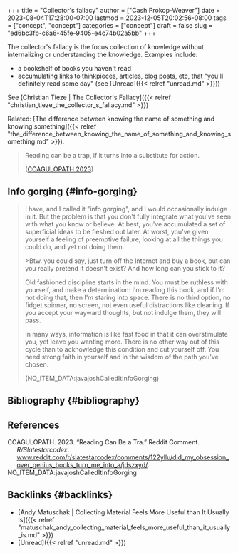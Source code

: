 +++
title = "Collector's fallacy"
author = ["Cash Prokop-Weaver"]
date = 2023-08-04T17:28:00-07:00
lastmod = 2023-12-05T20:02:56-08:00
tags = ["concept", "concept"]
categories = ["concept"]
draft = false
slug = "ed6bc3fb-c6a6-45fe-9405-e4c74b02a5bb"
+++

The collector's fallacy is the focus collection of knowledge without internalizing or understanding the knowledge. Examples include:

-   a bookshelf of books you haven't read
-   accumulating links to thinkpieces, articles, blog posts, etc, that "you'll definitely read some day" (see [Unread]({{< relref "unread.md" >}}))

See [Christian Tieze | The Collector's Fallacy]({{< relref "christian_tieze_the_collector_s_fallacy.md" >}})

Related: [The difference between knowing the name of something and knowing something]({{< relref "the_difference_between_knowing_the_name_of_something_and_knowing_something.md" >}}).

> Reading can be a trap, if it turns into a substitute for action.
>
> (<a href="#citeproc_bib_item_1">COAGULOPATH 2023</a>)


## Info gorging {#info-gorging}

> I have, and I called it "info gorging", and I would occasionally indulge in it. But the problem is that you don't fully integrate what you've seen with what you know or believe. At best, you've accumulated a set of superficial ideas to be fleshed out later. At worst, you've given yourself a feeling of preemptive failure, looking at all the things you could do, and yet not doing them.
>
> &gt;Btw. you could say, just turn off the Internet and buy a book, but can you really pretend it doesn't exist? And how long can you stick to it?
>
> Old fashioned discipline starts in the mind. You must be ruthless with yourself, and make a determination: I'm reading this book, and if I'm not doing that, then I'm staring into space. There is no third option, no fidget spinner, no screen, not even useful distractions like cleaning. If you accept your wayward thoughts, but not indulge them, they will pass.
>
> In many ways, information is like fast food in that it can overstimulate you, yet leave you wanting more. There is no other way out of this cycle than to acknowledge this condition and cut yourself off. You need strong faith in yourself and in the wisdom of the path you've chosen.
>
> (NO_ITEM_DATA:javajoshCalledItInfoGorging)


## Bibliography {#bibliography}

## References

<style>.csl-entry{text-indent: -1.5em; margin-left: 1.5em;}</style><div class="csl-bib-body">
  <div class="csl-entry"><a id="citeproc_bib_item_1"></a>COAGULOPATH. 2023. “Reading Can Be a Tra.” Reddit Comment. <i>R/Slatestarcodex</i>. <a href="www.reddit.com/r/slatestarcodex/comments/122yllu/did_my_obsession_over_genius_books_turn_me_into_a/jdszxyd/">www.reddit.com/r/slatestarcodex/comments/122yllu/did_my_obsession_over_genius_books_turn_me_into_a/jdszxyd/</a>.</div>
  <div class="csl-entry">NO_ITEM_DATA:javajoshCalledItInfoGorging</div>
</div>


## Backlinks {#backlinks}

-   [Andy Matuschak | Collecting Material Feels More Useful than It Usually Is]({{< relref "matuschak_andy_collecting_material_feels_more_useful_than_it_usually_is.md" >}})
-   [Unread]({{< relref "unread.md" >}})
